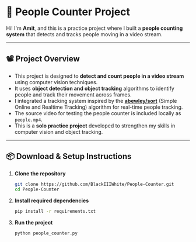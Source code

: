 # 👥 People Counter Project

Hi! I'm **Amit**, and this is a practice project where I built a **people counting system** that detects and tracks people moving in a video stream.

---

## 📽️ Project Overview

- This project is designed to **detect and count people in a video stream** using computer vision techniques.
- It uses **object detection and object tracking** algorithms to identify people and track their movement across frames.
- I integrated a tracking system inspired by the **[abewley/sort](https://github.com/abewley/sort)** (Simple Online and Realtime Tracking) algorithm for real-time people tracking.
- The source video for testing the people counter is included locally as `people.mp4`.
- This is a **solo practice project** developed to strengthen my skills in computer vision and object tracking.

---

## 📦 Download & Setup Instructions

1. **Clone the repository**
   ```bash
   git clone https://github.com/BlackIIIWhite/People-Counter.git
   cd People-Counter

2. **Install required dependencies**
   ```bash
   pip install -r requirements.txt

3. **Run the project**
   ```bash
   python people_counter.py

